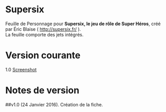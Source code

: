 # Supersix

Feuille de Personnage pour **Supersix, le jeu de rôle de Super Héros**, créé par Éric Blaise ( http://supersix.fr/ ).  
La feuille comporte des jets intégrés.

# Version courante
1.0 [Screenshot](supersix.jpg)

# Notes de version

##v1.0 (24 Janvier 2016).
Création de la fiche.
